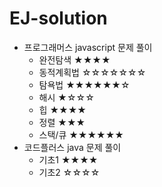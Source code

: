 # EJ-solution
* 프로그래머스 javascript 문제 풀이
    * 완전탐색 ★★★★
    * 동적계획법 ☆☆☆☆☆☆☆
    * 탐욕법 ★★★★★★☆
    * 해시 ★☆☆☆
    * 힙 ★★★★
    * 정렬 ★★★
    * 스택/큐 ★★★★★★
* 코드플러스 java 문제 풀이
    * 기초1 ★★★★
    * 기초2 ☆☆☆☆